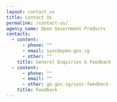 ```yaml
---
layout: contact_us
title: Contact Us
permalink: /contact-us/
agency_name: Open Government Products
contacts:
  - content:
      - phone: ""
      - email: sync@open.gov.sg
      - other: ""
    title: General Enquiries & Feedback
  - content:
      - phone: ""
      - email: ""
      - other: go.gov.sg/sync-feedback
    title: Feedback
---
```

